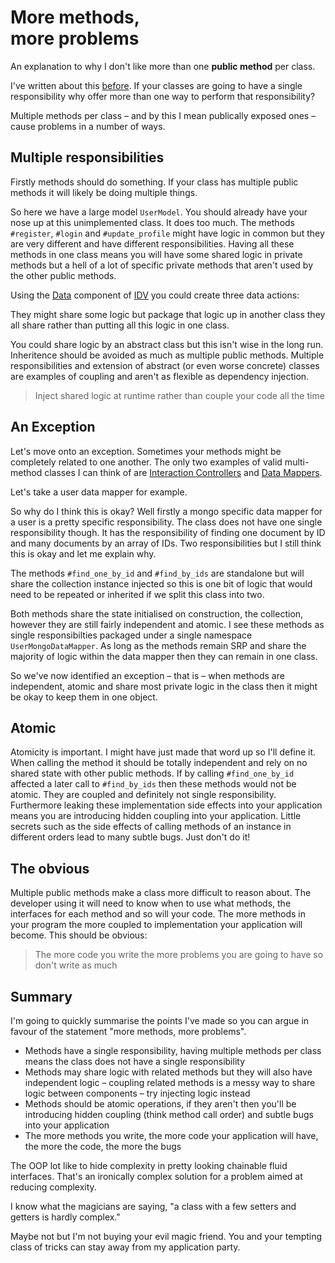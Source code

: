 # More methods,<br /> more problems

An explanation to why I don't like more than one **public
method** per class.

I've written about this [before][1]. If your classes are
going to have a single responsibility why offer more than
one way to perform that responsibility?

Multiple methods per class – and by this I mean publically
exposed ones – cause problems in a number of ways.

## Multiple responsibilities

Firstly methods should do something. If your class has
multiple public methods it will likely be doing multiple
things.

<script src="https://gist.github.com/DrPheltRight/7466167.js"></script>

So here we have a large model `UserModel`. You should already
have your nose up at this unimplemented class. It does too
much. The methods `#register`, `#login` and `#update_profile`
might have logic in common but they are very different and
have different responsibilities. Having all these methods in
one class means you will have some shared logic in private
methods but a hell of a lot of specific private methods that
aren't used by the other public methods.

Using the [Data][2] component of [IDV][3] you could create
three data actions:

<script src="https://gist.github.com/DrPheltRight/7466181.js"></script>

They might share some logic but package that logic up in
another class they all share rather than putting all this
logic in one class.

You could share logic by an abstract class but this isn't wise
in the long run. Inheritence should be avoided as much as
multiple public methods. Multiple responsibilities and
extension of abstract (or even worse concrete) classes are
examples of coupling and aren't as flexible as dependency
injection.

> Inject shared logic at runtime rather than couple your code
> all the time

## An Exception

Let's move onto an exception. Sometimes your methods might be completely related to one another. The only two examples of
valid multi-method classes I can think of are
[Interaction Controllers][4] and [Data Mappers][2].

Let's take a user data mapper for example.

<script src="https://gist.github.com/DrPheltRight/7466187.js"></script>

So why do I think this is okay? Well firstly a mongo specific
data mapper for a user is a pretty specific responsibility.
The class does not have one single responsibility though. It
has the responsibility of finding one document by ID and many
documents by an array of IDs. Two responsibilities but I still
think this is okay and let me explain why.

The methods `#find_one_by_id` and `#find_by_ids` are
standalone but will share the collection instance injected so
this is one bit of logic that would need to be repeated or
inherited if we split this class into two.

Both methods share the state initialised on construction, the collection, however they are still fairly independent and
atomic. I see these methods as single responsibilties packaged
under a single namespace `UserMongoDataMapper`. As long as the methods remain SRP and share the majority of logic within the
data mapper then they can remain in one class.

So we've now identified an exception – that is – when methods
are independent, atomic and share most private logic in the
class then it might be okay to keep them in one object.

## Atomic

Atomicity is important. I might have just made that word up
so I'll define it. When calling the method it should be
totally independent and rely on no shared state with other
public methods. If by calling `#find_one_by_id` affected a
later call to `#find_by_ids` then these methods would not be
atomic. They are coupled and definitely not single
responsibility. Furthermore leaking these implementation side
effects into your application means you are introducing hidden
coupling into your application. Little secrets such as the
side effects of calling methods of an instance in different
orders lead to many subtle bugs. Just don't do it!

## The obvious

Multiple public methods make a class more difficult to reason
about. The developer using it will need to know when to use
what methods, the interfaces for each method and so will your
code. The more methods in your program the more coupled to implementation your application will become. This should be
obvious:

> The more code you write the more problems you are going to
> have so don't write as much

## Summary

I'm going to quickly summarise the points I've made so you can
argue in favour of the statement "more methods, more
problems".

 - Methods have a single responsibility, having multiple
   methods per class means the class does not have a single
   responsibility
 - Methods may share logic with related methods but they will
   also have independent logic – coupling related methods is
   a messy way to share logic between components –
   try injecting logic instead
 - Methods should be atomic operations, if they aren't then
   you'll be introducing hidden coupling (think method call
   order) and subtle bugs into your application
 - The more methods you write, the more code your application
   will have, the more the code, the more the bugs

The OOP lot like to hide complexity in pretty looking 
chainable fluid interfaces. That's an ironically complex
solution for a problem aimed at reducing complexity.

I know what the magicians are saying, "a class with a few
setters and getters is hardly complex."

Maybe not but I'm not buying your evil magic friend. You and
your tempting class of tricks can stay away from my
application party.

[1]: /thoughts/2013-09-22-data-and-behaviour
[2]: /thoughts/2013-09-25-data
[3]: /thoughts/2013-09-27-IDV
[4]: /thoughts/2013-09-26-interaction
